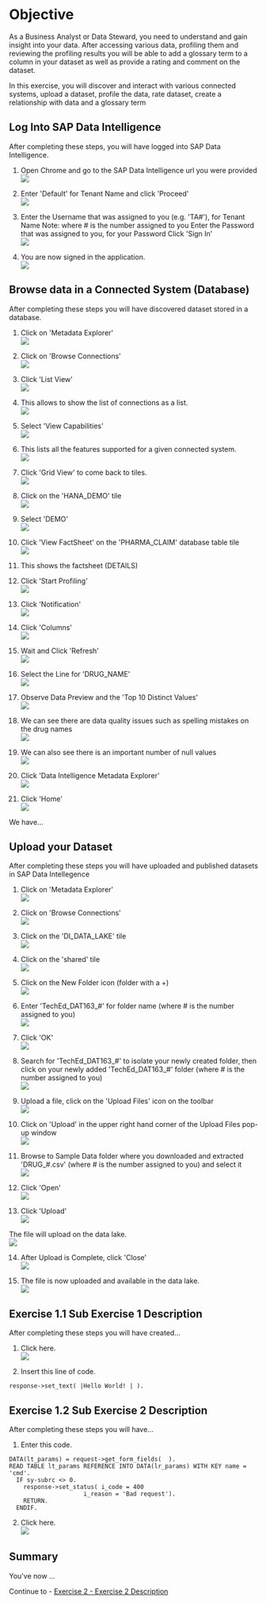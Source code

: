 # Objective

As a Business Analyst or Data Steward, you need to understand and gain insight into your data. After accessing various data, profiling them and reviewing the profiling results you will be able to add a glossary term to a column in your dataset as well as provide a rating and comment on the dataset.

In this exercise, you will discover and interact with various connected systems, upload a dataset, profile the data, rate dataset, create a relationship with data and a glossary term

## Log Into SAP Data Intelligence

After completing these steps, you will have logged into SAP Data Intelligence.

1. Open Chrome and go to the SAP Data Intelligence url you were provided
<br>![](/exercises/ex1/images/Ex01_Part01_01.png)

2. Enter 'Default' for Tenant Name and click 'Proceed'
<br>![](/exercises/ex1/images/Ex01_Part01_02.png)

3. Enter the Username that was assigned to you (e.g. 'TA#'), for Tenant Name
Note: where # is the number assigned to you
Enter the Password that was assigned to you, for your Password
Click 'Sign In'
<br>![](/exercises/ex1/images/Ex01_Part01_03.png)

4. You are now signed in the application.
<br>![](/exercises/ex1/images/Ex01_Part01_04.png)

## Browse data in a Connected System (Database)

After completing these steps you will have discovered dataset stored in a database.

1. Click on 'Metadata Explorer'
<br>![](/exercises/ex1/images/Ex01_Part03_01.png)

2. Click on 'Browse Connections'
<br>![](/exercises/ex1/images/Ex01_Part03_02.png)

3. Click 'List View'
<br>![](/exercises/ex1/images/Ex01_Part03_03.png)

4. This allows to show the list of connections as a list.
<br>![](/exercises/ex1/images/Ex01_Part03_04.png)

5. Select 'View Capabilities'
<br>![](/exercises/ex1/images/Ex01_Part03_05.png)

6. This lists all the features supported for a given connected system.
<br>![](/exercises/ex1/images/Ex01_Part03_06.png)

7. Click 'Grid View' to come back to tiles.
<br>![](/exercises/ex1/images/Ex01_Part03_07.png)

8. Click on the 'HANA_DEMO' tile
<br>![](/exercises/ex1/images/Ex01_Part03_08.png)

9. Select 'DEMO'
<br>![](/exercises/ex1/images/Ex01_Part03_09.png)

10. Click 'View FactSheet' on the 'PHARMA_CLAIM' database table tile
<br>![](/exercises/ex1/images/Ex01_Part03_10.png)

11. This shows the factsheet (DETAILS)

12. Click 'Start Profiling'
<br>![](/exercises/ex1/images/Ex01_Part03_10.png)

12. Click 'Notification'
<br>![](/exercises/ex1/images/Ex01_Part03_12.png)

13. Click 'Columns'
<br>![](/exercises/ex1/images/Ex01_Part03_13.png)

14. Wait and Click 'Refresh'
<br>![](/exercises/ex1/images/Ex01_Part03_11_bis.png)

15. Select the Line for 'DRUG_NAME'
<br>![](/exercises/ex1/images/Ex01_Part03_14.png)

16. Observe Data Preview and the 'Top 10 Distinct Values'
<br>![](/exercises/ex1/images/Ex01_Part03_16.png)

17. We can see there are data quality issues such as spelling mistakes on the drug names
<br>![](/exercises/ex1/images/Ex01_Part03_17.png)

18. We can also see there is an important number of null values
<br>![](/exercises/ex1/images/Ex01_Part03_18.png)

16. Click 'Data Intelligence Metadata Explorer'
<br>![](/exercises/ex1/images/Ex01_Part03_19.png)

19. Click 'Home'
<br>![](/exercises/ex1/images/Ex01_Part03_20.png)

We have...


## Upload your Dataset

After completing these steps you will have uploaded and published datasets in SAP Data Intellegence

1. Click on 'Metadata Explorer'
<br>![](/exercises/ex1/images/Ex01_Part02_01.png)

2. Click on 'Browse Connections'
<br>![](/exercises/ex1/images/Ex01_Part02_02.png)

3. Click on the 'DI_DATA_LAKE' tile
<br>![](/exercises/ex1/images/Ex01_Part02_03.png)

4. Click on the 'shared' tile
<br>![](/exercises/ex1/images/Ex01_Part02_04.png)

5. Click on the New Folder icon (folder with a +)
<br>![](/exercises/ex1/images/Ex01_Part02_05.png)

6. Enter 'TechEd_DAT163_#' for folder name (where # is the number assigned to you)
<br>![](/exercises/ex1/images/Ex01_Part02_06.png)

7. Click 'OK'
<br>![](/exercises/ex1/images/Ex01_Part02_07.png)

8. Search for 'TechEd_DAT163_#' to isolate your newly created folder, then click on your newly added 'TechEd_DAT163_#' folder (where # is the number assigned to you)
<br>![](/exercises/ex1/images/Ex01_Part02_08.png)

9. Upload a file, click on the 'Upload Files' icon on the toolbar
<br>![](/exercises/ex1/images/Ex01_Part02_09.png)

10. Click on 'Upload' in the upper right hand corner of the Upload Files pop-up window
<br>![](/exercises/ex1/images/Ex01_Part02_10.png)

11. Browse to Sample Data folder where you downloaded and extracted 'DRUG_#.csv' (where # is the number assigned to you) and select it
<br>![](/exercises/ex1/images/Ex01_Part02_11.png)

12. Click 'Open'
<br>![](/exercises/ex1/images/Ex01_Part02_12.png)

13. Click 'Upload'
<br>![](/exercises/ex1/images/Ex01_Part02_13.png)

The file will upload on the data lake.
<br>![](/exercises/ex1/images/Ex01_Part02_13_bis.png)

14. After Upload is Complete, click 'Close'
<br>![](/exercises/ex1/images/Ex01_Part02_14.png)

15. The file is now uploaded and available in the data lake.
<br>![](/exercises/ex1/images/Ex01_Part02_15.png)

## Exercise 1.1 Sub Exercise 1 Description

After completing these steps you will have created...

1. Click here.
<br>![](/exercises/ex1/images/01_01_0010.png)

2.	Insert this line of code.
```abap
response->set_text( |Hello World! | ). 
```



## Exercise 1.2 Sub Exercise 2 Description

After completing these steps you will have...

1.	Enter this code.
```abap
DATA(lt_params) = request->get_form_fields(  ).
READ TABLE lt_params REFERENCE INTO DATA(lr_params) WITH KEY name = 'cmd'.
  IF sy-subrc <> 0.
    response->set_status( i_code = 400
                     i_reason = 'Bad request').
    RETURN.
  ENDIF.

```

2.	Click here.
<br>![](/exercises/ex1/images/01_02_0010.png)


## Summary

You've now ...

Continue to - [Exercise 2 - Exercise 2 Description](../ex2/README.md)

